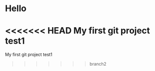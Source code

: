 # Hello
<<<<<<< HEAD
My first git project test1
=======
My first git project test1
>>>>>>> branch2


